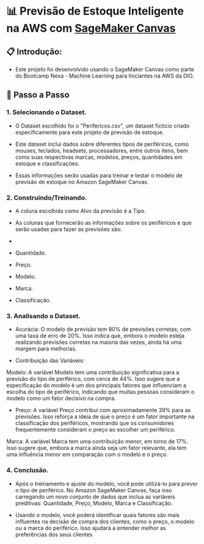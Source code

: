 # 📊 Previsão de Estoque Inteligente na AWS com [SageMaker Canvas](https://aws.amazon.com/pt/sagemaker/canvas/)

## 📋 Introdução:

- Este projeto foi desenvolvido usando o SageMaker Canvas como parte do Bootcamp Nexa - Machine Learning para Iniciantes na AWS da DIO.

## 🚀 Passo a Passo

### 1. Selecionando o Dataset.

-  O Dataset escolhido foi o "Perifericos.csv", um dataset fictício criado especificamente para este projeto de previsão de estoque.
  
-  Este dataset inclui dados sobre diferentes tipos de periféricos, como mouses, teclados, headsets, processadores, entre outros itens, bem como suas respectivas marcas, modelos, preços, quantidades em estoque e classificações.
   
-  Essas informações serão usadas  para treinar e testar o modelo de previsão de estoque no Amazon SageMaker Canvas.

### 2. Construindo/Treinando.

- A coluna escolhida como Alvo da previsão é a Tipo.

- As colunas que fornecerão as informações sobre os periféricos e que serão usadas para fazer as previsões são:
- 
- Quantidade.
  
- Preço.
  
- Modelo.
  
- Marca.
  
- Classificação.

### 3. Analisando o Dataset.

- Acurácia: O modelo de previsão tem 80% de previsões corretas, com uma taxa de erro de 20%. Isso indica que, embora o modelo esteja realizando previsões corretas na maioria das vezes, ainda há uma margem para melhorias.

- Contribuição das Variáveis:

Modelo: A variável Modelo tem uma contribuição significativa para a previsão do tipo de periférico, com cerca de 44%. Isso sugere que a especificação do modelo é um dos principais fatores que influenciam a escolha do tipo de periférico, indicando que muitas pessoas consideram o modelo como um fator decisivo na compra.

- Preço: A variável Preço contribui com aproximadamente 39% para as previsões. Isso reforça a ideia de que o preço é um fator importante na classificação dos periféricos, mostrando que os consumidores frequentemente consideram o preço ao escolher um periférico.

Marca: A variável Marca tem uma contribuição menor, em torno de 17%. Isso sugere que, embora a marca ainda seja um fator relevante, ela tem uma influência menor em comparação com o modelo e o preço.

### 4. Conclusão.

- Após o treinamento e ajuste do modelo, você pode utilizá-lo para prever o tipo de periférico. No Amazon SageMaker Canvas, faça isso carregando um novo conjunto de dados que inclua as variáveis preditivas: Quantidade, Preço, Modelo, Marca e Classificação.
  
- Usando o modelo, você poderá identificar quais fatores são mais influentes na decisão de compra dos clientes, como o preço, o modelo ou a marca do periférico. Isso ajudará a entender melhor as preferências dos seus clientes


